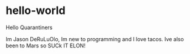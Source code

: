 # hello-world 

Hello Quarantiners

Im Jason DeRuLuOlo, Im new to programming and I love tacos.
Ive also been to Mars so SUCk IT ELON!
